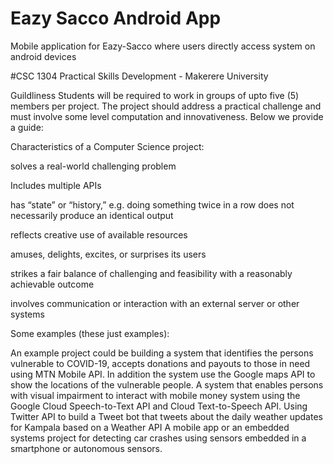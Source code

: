 # Eazy Sacco Android App 
Mobile application for Eazy-Sacco where users directly access system on android devices

#CSC 1304 Practical Skills Development  - Makerere University

Guildliness
Students will be required to work in groups of upto five (5) members per project. The project should address a practical challenge and must involve some level computation and innovativeness. Below we provide a guide:

Characteristics of a Computer Science project:

solves a real-world challenging problem

Includes multiple APIs

has  “state” or “history,” e.g. doing something twice in a row does not necessarily produce an identical output


reflects creative use of available resources

amuses, delights, excites, or surprises its users

strikes a fair balance of challenging  and feasibility with a reasonably achievable outcome

involves communication or interaction with an external server or other systems

Some examples (these just examples):

An example project could be building a system that identifies the persons vulnerable to COVID-19, accepts donations and payouts to those in need using MTN Mobile API. In addition the system use the Google maps API to show the locations of the vulnerable people. 
A system that enables persons with visual impairment to interact with mobile money system using the Google Cloud Speech-to-Text API and  Cloud Text-to-Speech API.
Using Twitter API to build a Tweet bot that tweets about the daily weather updates for Kampala based on a Weather API 
A mobile app or an embedded systems project for detecting car crashes using sensors  embedded in a smartphone or autonomous sensors.

